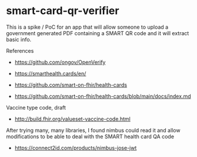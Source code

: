 # smart-card-qr-verifier

This is a spike / PoC for an app that will allow someone to upload a government generated PDF containing a SMART QR code 
and it will extract basic info.

References
* https://github.com/ongov/OpenVerify

* https://smarthealth.cards/en/
* https://github.com/smart-on-fhir/health-cards
* https://github.com/smart-on-fhir/health-cards/blob/main/docs/index.md

Vaccine type code, draft
* http://build.fhir.org/valueset-vaccine-code.html

After trying many, many libraries, I found nimbus could read it and allow modifications to be able to deal with the SMART health card QA code
* https://connect2id.com/products/nimbus-jose-jwt
